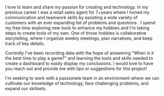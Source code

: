I love to learn and share my passion for creating and technology. In my previous career I was a retail sales agent for 7+years where I honed my communication and teamwork skills by assisting a wide variety of customers with an ever expanding list of problems and questions . I spend my free time exploring new tools to enhance my hobbies and I'm taking steps to create tools of my own. One of those hobbies is collaborative storytelling, where I organize weekly meetings, plan narratives, and keep track of key details.

Currently I've been recording data with the hope of answering "When is it the best time to play a game?" and learning the tools and skills needed to create a dashboard to easily display my conclusions. I would love to have you reach out and provide me with tips or suggestions for this project!

I'm seeking to work with a passionate team in an environment where we can cultivate our knowledge of technology, face challenging problems, and expand our skillsets.
